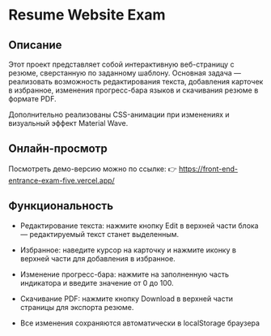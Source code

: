 # Resume Website Exam

## Описание
Этот проект представляет собой интерактивную веб-страницу с резюме, сверстанную по заданному шаблону. Основная задача — реализовать возможность редактирования текста, добавления карточек в избранное, изменения прогресс-бара языков и скачивания резюме в формате PDF.

Дополнительно реализованы CSS-анимации при изменениях и визуальный эффект Material Wave.

## Онлайн-просмотр
Посмотреть демо-версию можно по ссылке:
👉 https://front-end-entrance-exam-five.vercel.app/

## Функциональность
- Редактирование текста: нажмите кнопку Edit в верхней части блока — редактируемый текст станет выделенным.

- Избранное: наведите курсор на карточку и нажмите иконку в верхней части для добавления в избранное.

- Изменение прогресс-бара: нажмите на заполненную часть индикатора и введите значение от 0 до 100.

- Скачивание PDF: нажмите кнопку Download в верхней части страницы для экспорта резюме.

- Все изменения сохраняются автоматически в localStorage браузера